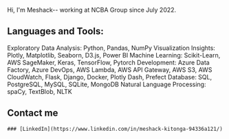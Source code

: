 Hi, I'm Meshack-- working at NCBA Group since July 2022.

## Languages and Tools:
Exploratory Data Analysis: Python, Pandas, NumPy
Visualization Insights: Plotly, Matplotlib, Seaborn, D3.js, Power BI
Machine Learning: Scikit-Learn, AWS SageMaker, Keras, TensorFlow, Pytorch
Development: Azure Data Factory, Azure DevOps, AWS Lambda, AWS API Gateway, AWS S3, AWS CloudWatch, Flask, Django, Docker, Plotly Dash, Prefect
Database: SQL, PostgreSQL, MySQL, SQLite, MongoDB
Natural Language Processing: spaCy, TextBlob, NLTK

## Contact me
    ### [LinkedIn](https://www.linkedin.com/in/meshack-kitonga-94336a121/)
